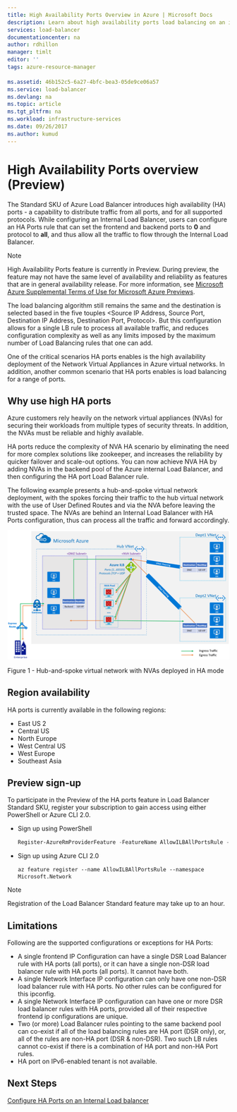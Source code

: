 ```yaml
---
title: High Availability Ports Overview in Azure | Microsoft Docs
description: Learn about high availability ports load balancing on an internal load balancer 
services: load-balancer
documentationcenter: na
author: rdhillon
manager: timlt
editor: ''
tags: azure-resource-manager

ms.assetid: 46b152c5-6a27-4bfc-bea3-05de9ce06a57
ms.service: load-balancer
ms.devlang: na
ms.topic: article
ms.tgt_pltfrm: na
ms.workload: infrastructure-services
ms.date: 09/26/2017
ms.author: kumud
---
```


# High Availability Ports overview (Preview)

The Standard SKU of Azure Load Balancer introduces high availability (HA) ports - a capability to distribute traffic from all ports, and for all supported protocols. While configuring an Internal Load Balancer, users can configure an HA Ports rule that can set the frontend and backend ports to **0** and protocol to **all**, and thus allow all the traffic to flow through the Internal Load Balancer.

>[!NOTE]
> High Availability Ports feature is currently in Preview. During preview, the feature may not have the same level of availability and reliability as features that are in general availability release. For more information, see [Microsoft Azure Supplemental Terms of Use for Microsoft Azure Previews](https://azure.microsoft.com/support/legal/preview-supplemental-terms/).

The load balancing algorithm still remains the same and the destination is selected based in the five touples <Source IP Address, Source Port, Destination IP Address, Destination Port, Protocol>. But this configuration allows for a single LB rule to process all available traffic, and reduces configuration complexity as well as any limits imposed by the maximum number of Load Balancing rules that one can add.

One of the critical scenarios HA ports enables is the high availability deployment of the Network Virtual Appliances in Azure virtual networks. In addition, another common scenario that HA ports enables is load balancing for a range of ports. 

## Why use high HA ports

Azure customers rely heavily on the network virtual appliances (NVAs) for securing their workloads from multiple types of security threats. In addition, the NVAs must be reliable and highly available.  

HA ports reduce the complexity of NVA HA scenario by eliminating the need for more complex solutions like zookeeper, and increases the reliability by quicker failover and scale-out options. You can now achieve NVA HA by adding NVAs in the backend pool of the Azure internal Load Balancer, and then configuring the HA port Load Balancer rule.

The following example presents a hub-and-spoke virtual network deployment, with the spokes forcing their traffic to the hub virtual network with the use of User Defined Routes and via the NVA before leaving the trusted space. The NVAs are behind an Internal Load Balancer with HA Ports configuration, thus can process all the traffic and forward accordingly. 

![ha ports example](./media/load-balancer-ha-ports-overview/nvaha.png)

Figure 1 - Hub-and-spoke virtual network with NVAs deployed in HA mode


## Region availability

HA ports is currently available in the following regions:
- East US 2
- Central US
- North Europe
- West Central US
- West Europe
- Southeast Asia 

## Preview sign-up

To participate in the Preview of the HA ports feature in Load Balancer Standard SKU, register your subscription to gain access using either PowerShell or Azure CLI 2.0.

- Sign up using PowerShell

    ```powershell
    Register-AzureRmProviderFeature -FeatureName AllowILBAllPortsRule -ProviderNamespace Microsoft.Network
    ```

- Sign up using Azure CLI 2.0

    ```cli
    az feature register --name AllowILBAllPortsRule --namespace Microsoft.Network 
    ```  


>[!NOTE]
>Registration of the Load Balancer Standard feature may take up to an hour.

## Limitations

Following are the supported configurations or exceptions for HA Ports:

- A single frontend IP Configuration can have a single DSR Load Balancer rule with HA ports (all ports), or it can have a single non-DSR load balancer rule with HA ports (all ports). It cannot have both.
- A single Network Interface IP configuration can only have one non-DSR load balancer rule with HA ports. No other rules can be configured for this ipconfig.
- A single Network Interface IP configuration can have one or more DSR load balancer rules with HA ports, provided all of their respective frontend ip configurations are unique.
- Two (or more) Load Balancer rules pointing to the same backend pool can co-exist if all of the load balancing rules are HA port (DSR only), or, all of the rules are non-HA port (DSR & non-DSR). Two such LB rules cannot co-exist if there is a combination of HA port and non-HA Port rules.
- HA port on IPv6-enabled tenant is not available.


## Next Steps

[Configure HA Ports on an Internal Load balancer](load-balancer-configure-ha-ports.md)

